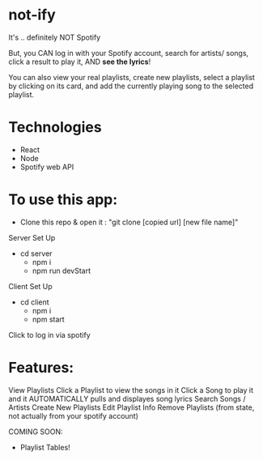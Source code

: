 # not-ify

It's .. definitely NOT Spotify

But, you CAN log in with your Spotify account, search for artists/ songs, click a result to play it, AND <b>see the lyrics</b>!

You can also view your real playlists, create new playlists, select a playlist by clicking on its card, and add the currently playing song to the selected playlist.

# Technologies
- React
- Node
- Spotify web API

# To use this app:

- Clone this repo & open it : "git clone [copied url] [new file name]"

Server Set Up

- cd server
  - npm i
  - npm run devStart

Client Set Up

- cd client
  - npm i
  - npm start

Click to log in via spotify

# Features:

View Playlists
Click a Playlist to view the songs in it
Click a Song to play it and it AUTOMATICALLY pulls and displayes song lyrics
Search Songs / Artists
Create New Playlists
Edit Playlist Info
Remove Playlists (from state, not actually from your spotify account)

COMING SOON:

- Playlist Tables!
